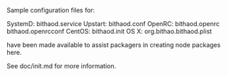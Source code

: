 Sample configuration files for:

SystemD: bithaod.service
Upstart: bithaod.conf
OpenRC:  bithaod.openrc
         bithaod.openrcconf
CentOS:  bithaod.init
OS X:    org.bithao.bithaod.plist

have been made available to assist packagers in creating node packages here.

See doc/init.md for more information.
